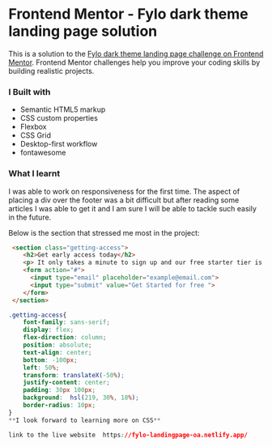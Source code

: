 # Frontend Mentor - Fylo dark theme landing page solution

This is a solution to the [Fylo dark theme landing page challenge on Frontend Mentor](https://www.frontendmentor.io/challenges/fylo-dark-theme-landing-page-5ca5f2d21e82137ec91a50fd). Frontend Mentor challenges help you improve your coding skills by building realistic projects. 

### I Built with

- Semantic HTML5 markup
- CSS custom properties
- Flexbox
- CSS Grid
- Desktop-first workflow
- fontawesome

### What I learnt
I was able to work on responsiveness for the first time.
The aspect of placing a div over the footer was a bit difficult but after reading some articles I was able to get it and I am sure I will be able to tackle such easily in the future.

Below is the section that stressed me most in the project:

```html
 <section class="getting-access">
    <h2>Get early access today</h2>
    <p> It only takes a minute to sign up and our free starter tier is extremely generous. If you have any questions, our support team would be happy to help you.</p>
    <form action="#">
      <input type="email" placeholder="example@email.com">
      <input type="submit" value="Get Started for free ">
    </form>
 </section> 
```
```css
.getting-access{
    font-family: sans-serif;
    display: flex;
    flex-direction: column;
    position: absolute;
    text-align: center;
    bottom: -100px;
    left: 50%;
    transform: translateX(-50%);
    justify-content: center;
    padding: 30px 100px;
    background:  hsl(219, 30%, 18%); 
    border-radius: 10px;    
}
**I look forward to learning more on CSS**

link to the live website  https://fylo-landingpage-oa.netlify.app/
